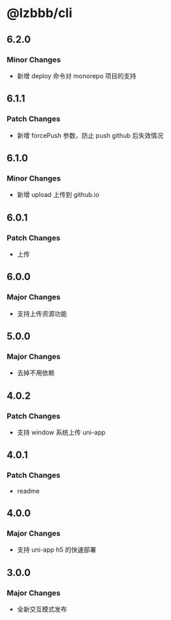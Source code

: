 # @lzbbb/cli

## 6.2.0

### Minor Changes

- 新增 deploy 命令对 monorepo 项目的支持

## 6.1.1

### Patch Changes

- 新增 forcePush 参数，防止 push github 后失效情况

## 6.1.0

### Minor Changes

- 新增 upload 上传到 github.io

## 6.0.1

### Patch Changes

- 上传

## 6.0.0

### Major Changes

- 支持上传资源功能

## 5.0.0

### Major Changes

- 去掉不用依赖

## 4.0.2

### Patch Changes

- 支持 window 系统上传 uni-app

## 4.0.1

### Patch Changes

- readme

## 4.0.0

### Major Changes

- 支持 uni-app h5 的快速部署

## 3.0.0

### Major Changes

- 全新交互模式发布

